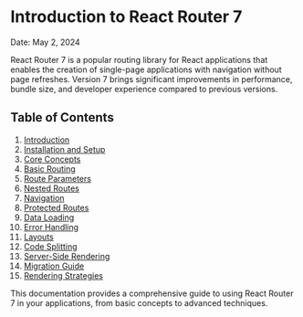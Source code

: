 # Introduction to React Router 7

Date: May 2, 2024

React Router 7 is a popular routing library for React applications that enables the creation of single-page applications with navigation without page refreshes. Version 7 brings significant improvements in performance, bundle size, and developer experience compared to previous versions.

## Table of Contents

1. [Introduction](./1.intro.md)
2. [Installation and Setup](./2.installation.md)
3. [Core Concepts](./3.core-concepts.md)
4. [Basic Routing](./4.basic-routing.md)
5. [Route Parameters](./5.route-parameters.md)
6. [Nested Routes](./6.nested-routes.md)
7. [Navigation](./7.navigation.md)
8. [Protected Routes](./8.protected-routes.md)
9. [Data Loading](./9.data-loading.md)
10. [Error Handling](./10.error-handling.md)
11. [Layouts](./11.layouts.md)
12. [Code Splitting](./12.code-splitting.md)
13. [Server-Side Rendering](./13.ssr.md)
14. [Migration Guide](./14.migration.md)
15. [Rendering Strategies](./15.rendering-strategies.md)

This documentation provides a comprehensive guide to using React Router 7 in your applications, from basic concepts to advanced techniques.
